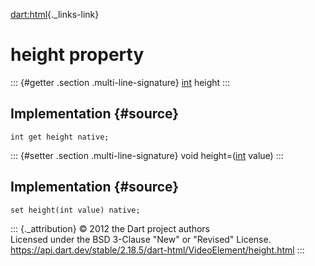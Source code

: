 [dart:html](../../dart-html/dart-html-library){._links-link}

height property
===============

::: {#getter .section .multi-line-signature}
[int](../../dart-core/int-class) height
:::

Implementation {#source}
--------------

``` {.language-dart data-language="dart"}
int get height native;
```

::: {#setter .section .multi-line-signature}
void height=([int](../../dart-core/int-class) value)
:::

Implementation {#source}
--------------

``` {.language-dart data-language="dart"}
set height(int value) native;
```

::: {._attribution}
© 2012 the Dart project authors\
Licensed under the BSD 3-Clause \"New\" or \"Revised\" License.\
<https://api.dart.dev/stable/2.18.5/dart-html/VideoElement/height.html>
:::
